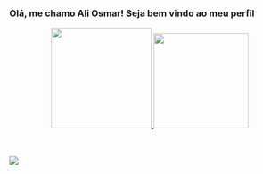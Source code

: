 ### Olá, me chamo Ali Osmar! Seja bem vindo ao meu perfil

<div align="center">
  <a href="https://github.com/aliosmarchehade">
  <img height="180em" src="https://github-readme-stats.vercel.app/api?username=aliosmarchehade&show_icons=true&theme=synthwave&include_all_commits=true&count_private=true"/>
  <img height="170em" src="https://github-readme-stats.vercel.app/api/top-langs/?username=aliosmarchehade&layout=compact&langs_count=7&theme=synthwave"/>
</div>

  <div style="display: inline_block"><br>
 
  
  
</div>
  
  ##
  
  <div>
    <a href="https://www.instagram.com/aliosmarchehade/" target="_blank"><img src="https://img.shields.io/badge/-Instagram-%23E4405F?style=for-the-badge&logo=instagram&logoColor=white" target="_blank"></a>
  </div>
  
